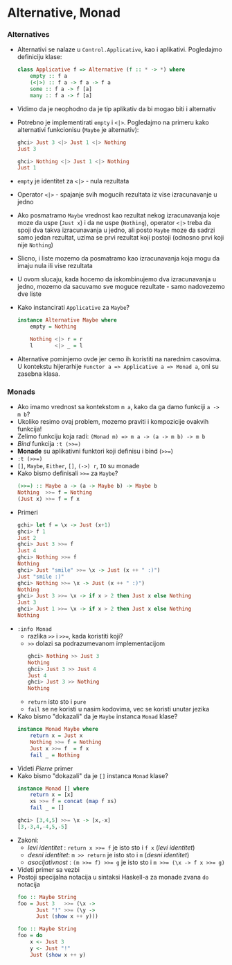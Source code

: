 # Alternative, Monad

### Alternatives
- Alternativi se nalaze u `Control.Applicative`, kao i aplikativi. Pogledajmo definiciju klase:
    ```hs
    class Applicative f => Alternative (f :: * -> *) where
        empty :: f a
        (<|>) :: f a -> f a -> f a
        some :: f a -> f [a]
        many :: f a -> f [a]
    ```

- Vidimo da je neophodno da je tip aplikativ da bi mogao biti i alternativ
- Potrebno je implementirati `empty` i `<|>`. Pogledajmo na primeru kako alternativi funkcionisu (`Maybe` je alternativ):
    ```hs
    ghci> Just 3 <|> Just 1 <|> Nothing
    Just 3

    ghci> Nothing <|> Just 1 <|> Nothing
    Just 1
    ```

- `empty` je identitet za `<|>` - nula rezultata
- Operator `<|>` - spajanje svih mogucih rezultata iz vise izracunavanje u jedno
- Ako posmatramo `Maybe` vrednost kao rezultat nekog izracunavanja koje moze da uspe (`Just x`) i da ne uspe (`Nothing`), operator `<|>` treba da spoji dva takva izracunavanja u jedno, ali posto `Maybe` moze da sadrzi samo jedan rezultat, uzima se prvi rezultat koji postoji (odnosno prvi koji nije `Nothing`) 
- Slicno, i liste mozemo da posmatramo kao izracunavanja koja mogu da imaju nula ili vise rezultata
- U ovom slucaju, kada hocemo da iskombinujemo dva izracunavanja u jedno, mozemo da sacuvamo sve moguce rezultate - samo nadovezemo dve liste
- Kako instancirati `Applicative` za `Maybe`?
    ```hs
    instance Alternative Maybe where
        empty = Nothing

        Nothing <|> r = r
        l       <|> _ = l
    ```
- Alternative pominjemo ovde jer cemo ih koristiti na narednim casovima. U kontekstu hijerarhije `Functor a => Applicative a => Monad a`, oni su zasebna klasa.

### Monads
- Ako imamo vrednost sa kontekstom `m a`, kako da ga damo funkciji `a -> m b`?
- Ukoliko resimo ovaj problem, mozemo praviti i kompozicije ovakvih funkcija!
- Zelimo funkciju koja radi: `(Monad m) => m a -> (a -> m b) -> m b` 
- _Bind_ funkcija `:t (>>=)`
- **Monade** su aplikativni funktori koji definisu i bind (`>>=`)
- `:t (>>=)`
- `[]`, `Maybe`, `Either`, `[]`, `(->) r`, `IO` su monade
- Kako bismo definisali `>>=` za `Maybe`?
    ```hs
    (>>=) :: Maybe a -> (a -> Maybe b) -> Maybe b  
    Nothing  >>= f = Nothing  
    (Just x) >>= f = f x  
    ```
- Primeri
    ```hs 
    gchi> let f = \x -> Just (x+1)
    ghci> f 1  
    Just 2
    ghci> Just 3 >>= f 
    Just 4  
    ghci> Nothing >>= f 
    Nothing  
    ghci> Just "smile" >>= \x -> Just (x ++ " :)")  
    Just "smile :)"  
    ghci> Nothing >>= \x -> Just (x ++ " :)")  
    Nothing  
    ghci> Just 3 >>= \x -> if x > 2 then Just x else Nothing  
    Just 3  
    ghci> Just 1 >>= \x -> if x > 2 then Just x else Nothing  
    Nothing  
    ```
- `:info Monad`
    - razlika `>>` i `>>=`, kada koristiti koji?
    - `>>` dolazi sa podrazumevanom implementacijom
        ```hs
        ghci> Nothing >> Just 3  
        Nothing  
        ghci> Just 3 >> Just 4  
        Just 4  
        ghci> Just 3 >> Nothing  
        Nothing  
        ```
    - `return` isto sto i `pure`
    - `fail` se ne koristi u nasim kodovima, vec se koristi unutar jezika
- Kako bismo "dokazali" da je `Maybe` instanca `Monad` klase?
    ```hs
    instance Monad Maybe where  
        return x = Just x  
        Nothing >>= f = Nothing  
        Just x >>= f  = f x  
        fail _ = Nothing  
    ```
- Videti _Pierre_ primer
- Kako bismo "dokazali" da je `[]` instanca `Monad` klase?
    ```hs
    instance Monad [] where  
        return x = [x]  
        xs >>= f = concat (map f xs)  
        fail _ = []  

    ghci> [3,4,5] >>= \x -> [x,-x]  
    [3,-3,4,-4,5,-5]  
    ```
- Zakoni:
    - _levi identitet_ : `return x >>= f`  je isto sto i `f x` (_levi identitet_)
    - _desni identitet_: `m >> return`     je isto sto i `m`   (_desni identitet_)
    - _asocijativnost_ : `(m >>= f) >>= g` je isto sto i `m >>= (\x -> f x >>= g)` 
- Videti primer sa vezbi
- Postoji specijalna notacija u sintaksi Haskell-a za monade zvana `do` notacija
    ```hs
    foo :: Maybe String  
    foo = Just 3   >>= (\x -> 
          Just "!" >>= (\y -> 
          Just (show x ++ y)))  
    
    foo :: Maybe String  
    foo = do  
        x <- Just 3  
        y <- Just "!"  
        Just (show x ++ y) 
    ```
